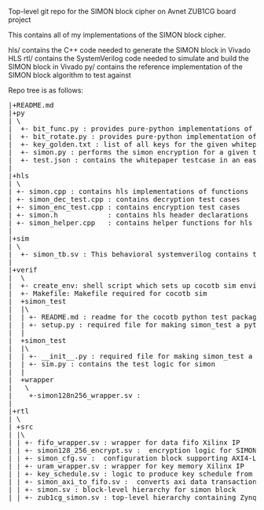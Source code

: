 Top-level git repo for the SIMON block cipher on Avnet ZUB1CG board project

This contains all of my implementations of the SIMON block cipher.

hls/ contains the C++ code needed to generate the SIMON block in Vivado HLS
rtl/ contains the SystemVerilog code needed to simulate and build the SIMON block in Vivado
py/ contains the reference implementation of the SIMON block algorithm to test against


Repo tree is as follows:

<pre>
|+README.md
|+py
| \
|  +- bit_func.py : provides pure-python implementations of XOR, and bit-wise AND
|  +- bit_rotate.py : provides pure-python implementation of rotate left and rotate right ( with wrap-around ) using easy-to-type hex
|  +- key_golden.txt : list of all keys for the given whitepaper initial key
|  +- simon.py : performs the simon encryption for a given test case
|  +- test.json : contains the whitepaper testcase in an easily extensible format
|
|+hls
| \
| +- simon.cpp : contains hls implementations of functions
| +- simon_dec_test.cpp : contains decryption test cases
| +- simon_enc_test.cpp : contains encryption test cases
| +- simon.h            : contains hls header declarations
| +- simon_helper.cpp   : contains helper functions for hls implementation
|
|+sim
| \
|  +- simon_tb.sv : This behavioral systemverilog contains the simulation for a test in Xilinx Vivado simulator
|
|+verif
|  \
|  +- create_env: shell script which sets up cocotb sim environtment
|  +- Makefile: Makefile required for cocotb sim
|  +simon_test
|  |\
|  | +- README.md : readme for the cocotb python test package
|  | +- setup.py : required file for making simon_test a python package
|  |
|  +simon_test
|  |\
|  | +- __init__.py : required file for making simon_test a python package
|  | +- sim.py : contains the test logic for simon
|  |
|  +wrapper
|   \
|    +-simon128n256_wrapper.sv : 
|
|+rtl
| \
| +src
| |\
| | +- fifo_wrapper.sv : wrapper for data fifo Xilinx IP
| | +- simon128_256_encrypt.sv :  encryption logic for SIMON block
| | +- simon_cfg.sv :  configuration block supporting AXI4-Lite
| | +- uram_wrapper.sv : wrapper for key memory Xilinx IP
| | +- key_schedule.sv : logic to produce key schedule from given initial key
| | +- simon_axi_to_fifo.sv :  converts axi data transactions to data fifo signaling
| | +- simon.sv : block-level hierarchy for simon block
| | +- zub1cg_simon.sv : top-level hierarchy containing Zynq MPSoC IP and design

</pre>
